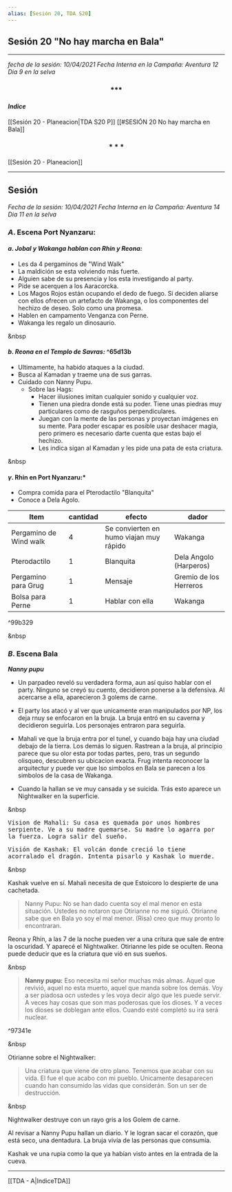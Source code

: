 ```yaml
---
alias: [Sesión 20, TDA S20]
---
```


## Sesión 20 "No hay marcha en Bala"
---

*fecha de la sesión: 10/04/2021
Fecha Interna en la Campaña: Aventura 12 Dia 9 en la selva*

<div align='center'>
<h3> *** </h3>
</div>


#### _Indice_
[[Sesión 20 - Planeacion|TDA S20 P]]
[[#SESIÓN 20 No hay marcha en Bala]]

<div align='center'>
   <h3> * * * </h3>
</div>

[[Sesión 20 - Planeacion]]


---

## Sesión 
*Fecha de la sesión: 10/04/2021*
*Fecha Interna en la Campaña: Aventura 14 Dia 11 en la selva*

### **$A$.  Escena Port Nyanzaru:**

#### $a$. *Jobal y Wakanga hablan con Rhin y Reona:*
+ Les da 4 pergaminos de "Wind Walk"
+ La maldición se esta volviendo más fuerte.
+ Alguien sabe de su presencia y los esta investigando al party.
+ Pide se acerquen a los Aaracorcka.
+ Los Magos Rojos están ocupando el dedo de fuego. Si deciden aliarse con ellos ofrecen un artefacto de Wakanga, o los componentes del hechizo de deseo. Solo como una promesa.
+ Hablen en campamento Venganza con Perne.
+ Wakanga les regalo un dinosaurio.

&nbsp

#### $b$. *Reona en el Templo de Savras:* ^65d13b
+ Ultimamente, ha habido ataques a la ciudad.
+ Busca al Kamadan y traeme una de sus garras.
+ Cuidado con Nanny Pupu.
	* Sobre las Hags:
		+ Hacer iilusiones imitan cualquier sonido y cualquier voz.
		+ Tienen una piedra donde está su poder. Tiene unas piedras muy particulares como de rasguños perpendiculares.
		+ Juegan con la mente de las personas y proyectan imágenes en su mente. Para poder escapar es posible usar deshacer magia, pero primero es necesario darte cuenta que estas bajo el hechizo.
		+ Les indica sigan al Kamadan y les pide una pata de esta criatura.

&nbsp

#### $\gamma$. Rhin en Port Nyanzaru:*
+ Compra comida para el Pterodactilo "Blanquita"
+ Conoce a Dela Agolo.


| Item | cantidad | efecto | dador |
|----- | --------- |--------|-------|
| Pergamino de Wind walk | 4 | Se convierten en humo viajan muy rápido|Wakanga|
| Pterodactilo | 1 | Blanquita | Dela Angolo (Harperos)|
| Pergamino para Grug | 1| Mensaje | Gremio de los Herreros |
| Bolsa para Perne | 1 | Hablar con ella | Wakanga |

^99b329

&nbsp

### $B$. Escena Bala

***Nanny pupu***
+ Un parpadeo reveló su verdadera forma, aun así quiso hablar con el party. Ninguno se creyó su cuento, decidieron ponerse a la defensiva. Al acercarse a ella, aparecieron 3 golems de carne.

+ El party los atacó y al ver que unicamente eran manipulados por NP, los deja rnuy se enfocaron en la bruja. La bruja entró en su caverna y decidieron seguirla. Los personajes entraron para seguirla.

+ Mahali ve que la bruja entra por el tunel, y cuando baja hay una ciudad debajo de la tierra. Los demás lo siguen. Rastrean a la bruja, al principio parece que su olor esta por todas partes, pero, tras un segundo olisqueo, descubren su ubicacion exacta. Frug intenta reconocer la arquitectur y puede ver que lso simbolos en Bala se parecen a los simbolos de la casa de Wakanga.

+ Cuando la hallan se ve muy cansada y se suicida. Trás esto aparece un Nightwalker en la superficie.

&nbsp

<tt>Vision de Mahali: Su casa es quemada por unos hombres serpiente. Ve a su madre quemarse. Su madre lo agarra por la fuerza. Logra salir del sueño.</tt>

<tt>Visión de Kashak: El volcán donde creció lo tiene acorralado el dragón. Intenta pisarlo y Kashak lo muerde.</tt>

&nbsp

Kashak vuelve en sí. Mahali necesita de que Estoicoro lo despierte de una cachetada.

>Nanny Pupu:
>No se han dado cuenta soy el mal menor en esta situación. Ustedes no notaron que Otirianne no me siguió. Otirianne sabe que en Bala yo soy el mal menor. (Risa) creo que muy pronto lo encontraran.

Reona y Rhin, a las 7 de la noche pueden ver a una critura que sale de entre la oscuridad. Y aparecé el Nightwalker. Otirianne les pide se oculten. Reona puede deducir que es la criatura que vió en sus sueños.

&nbsp

>**Nanny pupu:**
>Eso necesita mi señor muchas más almas. Aquel que revivió, aquel no esta muerto, aquel que manda sobre los demás.
>Voy a ser piadosa ocn ustedes y les voya decir algo que les puede servir. A veces hay cosas que son mas poderosas que los dioses. Y a veces los dioses se doblegan ante ellos.
>Cuando esté completó su ira será nuclear.

^97341e

&nbsp

Otirianne sobre el Nightwalker:
>Una criatura que viene de otro plano. Tenemos que acabar con su vida. El fue el que acabo con mi pueblo. 
>Unicamente desaparecen cuando han consumido las vidas que considerán. Son un ser de destrucción.

&nbsp

Nightwalker destruye con un rayo gris a los Golem de carne. 

Al revisar a Nanny Pupu hallan un diario. Y le logran sacar el corazón, que está seco, una dentadura. La bruja vivía de las personas que consumía.

Kashak ve una rupia como la que ya habían visto antes en la entrada de la cueva.

---
[[TDA - A|IndiceTDA]]










